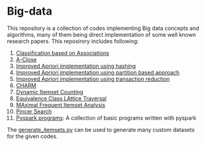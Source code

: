 # Big-data

This repository is a collection of codes implementing Big data concepts and algorithms, many of them being direct implementation
of some well known research papers. This reposirory includes following:

1. [Classification based on Associations](./CBA.py)
2. [A-Close](./aclose.py)
3. [Improved Apriori implementation using hashing](./apriori_hash.py)
4. [Improved Apriori implementation using partition based approach](./apriori_partition.py)
5. [Improved Apriori implementation using transaction reduction](./apriori_transaction_reduction.py)
6. [CHARM](./charm.py)
7. [Dynamic Itemset Counting](dic.py)
8. [Equivalence Class LAttice Traversal](./eclat.py)
9. [MAximal Frequent Itemset Analysis](./mafia.py)
10. [Pincer Search](./pincer.py)
11. [Pyspark programs](./pyspark_progs): A collection of basic programs written with pyspark

The [generate_itemsets.py](./generate_itemsets.py) can be used to generate many custom datasets for the given codes.

